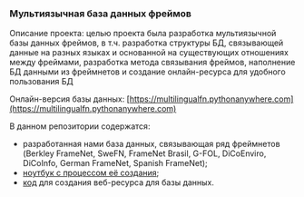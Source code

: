 ### Мультиязычная база данных фреймов

Описание проекта: целью проекта была разработка мультиязычной базы данных фреймов, в т.ч. разработка структуры БД, связывающей данные на разных языках и основанной на существующих отношениях между фреймами, разработка метода связывания фреймов, наполнение БД данными из фреймнетов и создание онлайн-ресурса для удобного пользования БД

Онлайн-версия базы данных: [https://multilingualfn.pythonanywhere.com](https://multilingualfn.pythonanywhere.com)

В данном репозитории содержатся:
- разработанная нами база данных, связывающая ряд фреймнетов (Berkley FrameNet, SweFN, FrameNet Brasil, G-FOL, DiCoEnviro, DiCoInfo, German FrameNet, Spanish FrameNet);
- [ноутбук с процессом её создания](https://github.com/hemulitch/multilingual-database-of-frames/tree/main/making_db);
- [код](https://github.com/hemulitch/multilingual-database-of-frames/tree/main/webapp) для создания веб-ресурса для базы данных.

